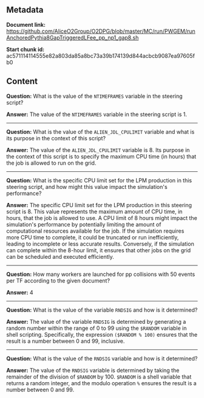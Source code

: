## Metadata

**Document link:** https://github.com/AliceO2Group/O2DPG/blob/master/MC/run/PWGEM/runAnchoredPythia8GapTriggeredLFee_pp_np1_gap8.sh

**Start chunk id:** ac571114114555e82a803da85a8bc73a39b174139d844acbcb9087ea97605fb0

## Content

**Question:** What is the value of the `NTIMEFRAMES` variable in the steering script?

**Answer:** The value of the `NTIMEFRAMES` variable in the steering script is 1.

---

**Question:** What is the value of the `ALIEN_JDL_CPULIMIT` variable and what is its purpose in the context of this script?

**Answer:** The value of the `ALIEN_JDL_CPULIMIT` variable is 8. Its purpose in the context of this script is to specify the maximum CPU time (in hours) that the job is allowed to run on the grid.

---

**Question:** What is the specific CPU limit set for the LPM production in this steering script, and how might this value impact the simulation's performance?

**Answer:** The specific CPU limit set for the LPM production in this steering script is 8. This value represents the maximum amount of CPU time, in hours, that the job is allowed to use. A CPU limit of 8 hours might impact the simulation's performance by potentially limiting the amount of computational resources available for the job. If the simulation requires more CPU time to complete, it could be truncated or run inefficiently, leading to incomplete or less accurate results. Conversely, if the simulation can complete within the 8-hour limit, it ensures that other jobs on the grid can be scheduled and executed efficiently.

---

**Question:** How many workers are launched for pp collisions with 50 events per TF according to the given document?

**Answer:** 4

---

**Question:** What is the value of the variable `RNDSIG` and how is it determined?

**Answer:** The value of the variable `RNDSIG` is determined by generating a random number within the range of 0 to 99 using the `$RANDOM` variable in shell scripting. Specifically, the expression `($RANDOM % 100)` ensures that the result is a number between 0 and 99, inclusive.

---

**Question:** What is the value of the `RNDSIG` variable and how is it determined?

**Answer:** The value of the `RNDSIG` variable is determined by taking the remainder of the division of `$RANDOM` by 100. `$RANDOM` is a shell variable that returns a random integer, and the modulo operation `%` ensures the result is a number between 0 and 99.